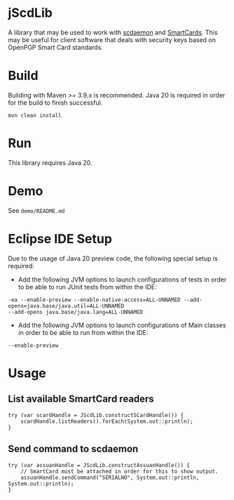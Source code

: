 # jScdLib
A library that may be used to work with [scdaemon](https://www.gnupg.org/documentation/manuals/gnupg/Invoking-SCDAEMON.html#Invoking-SCDAEMON) and [SmartCards](https://en.wikipedia.org/wiki/Smart_card). This may be useful for client software that deals with security keys based on OpenPGP Smart Card standards.

# Build
Building with Maven >= 3.9.x is recommended. Java 20 is required in order for the build to finish successful.   
  
`mvn clean install`

# Run
This library requires Java 20.

# Demo
See `demo/README.md`

# Eclipse IDE Setup
Due to the usage of Java 20 preview code, the following special setup is required:  
  
* Add the following JVM options to launch configurations of tests in order to be able to run JUnit tests from within the IDE:

```
-ea --enable-preview --enable-native-access=ALL-UNNAMED --add-opens=java.base/java.util=ALL-UNNAMED
--add-opens java.base/java.lang=ALL-UNNAMED
```
  
* Add the following JVM options to launch configurations of Main classes in order to be able to run from within the IDE:

```
--enable-preview
```

# Usage
## List available SmartCard readers
```
try (var scardHandle = JScdLib.constructSCardHandle()) {
    scardHandle.listReaders().forEach(System.out::println);
}
```

## Send command to scdaemon
```
try (var assuanHandle = JScdLib.constructAssuanHandle()) {
    // SmartCard must be attached in order for this to show output.
    assuanHandle.sendCommand("SERIALNO", System.out::println, System.out::println);
}
```